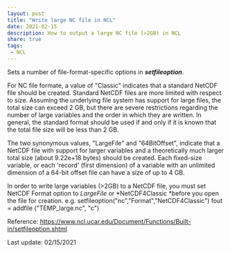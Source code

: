 ```yaml
---
layout: post
title: "Write large NC file in NCL"
date: 2021-02-15
description: How to output a large NC file (>2GB) in NCL
share: true
tags:
 - NCL
---
```


Sets a number of file-format-specific options in ***setfileoption***.

For NC file formate, a value of "Classic" indicates that a standard NetCDF file should be created. Standard NetCDF files are more limited with respect to size. Assuming the underlying file system has support for large files, the total size can exceed 2 GB, but there are severe restrictions regarding the number of large variables and the order in which they are written. In general, the standard format should be used if and only if it is known that the total file size will be less than 2 GB.

The two synonymous values, "LargeFile" and "64BitOffset", indicate that a NetCDF file with support for larger variables and a theoretically much larger total size (about 9.22e+18 bytes) should be created. Each fixed-size variable, or each 'record' (first dimension) of a variable with an unlimited dimension of a 64-bit offset file can have a size of up to 4 GB.

In order to write large variables (>2GB) to a NetCDF file, you must set NetCDF Format option to *LargeFile* or *NetCDF4Classic *before you open the file for creation.
e.g.
    setfileoption("nc","Format","NetCDF4Classic")
    fout = addfile ("TEMP_large.nc", "c")

Reference:
<https://www.ncl.ucar.edu/Document/Functions/Built-in/setfileoption.shtml>

Last update: 02/15/2021